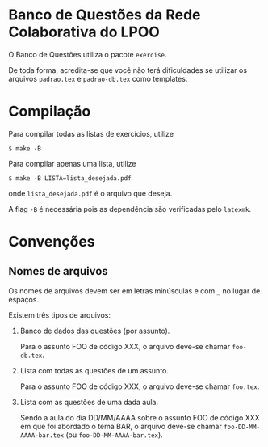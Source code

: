 # Banco de Questões da Rede Colaborativa do LPOO

O Banco de Questões utiliza o pacote `exercise`.

De toda forma, acredita-se que você não terá dificuldades se utilizar os
arquivos `padrao.tex` e `padrao-db.tex` como templates.

# Compilação

Para compilar todas as listas de exercícios, utilize

    $ make -B

Para compilar apenas uma lista, utilize

    $ make -B LISTA=lista_desejada.pdf

onde `lista_desejada.pdf` é o arquivo que deseja.

A flag `-B` é necessária pois as dependência são verificadas pelo `latexmk`.

# Convenções

## Nomes de arquivos

Os nomes de arquivos devem ser em letras minúsculas e com `_` no lugar de
espaços.

Existem três tipos de arquivos:

1. Banco de dados das questões (por assunto).

   Para o assunto FOO de código XXX, o arquivo deve-se chamar `foo-db.tex`.

2. Lista com todas as questões de um assunto.

   Para o assunto FOO de código XXX, o arquivo deve-se chamar `foo.tex`.

3. Lista com as questões de uma dada aula.

   Sendo a aula do dia DD/MM/AAAA sobre o assunto FOO de código XXX em que foi
   abordado o tema BAR, o arquivo deve-se chamar `foo-DD-MM-AAAA-bar.tex` (ou
   `foo-DD-MM-AAAA-bar.tex`).
